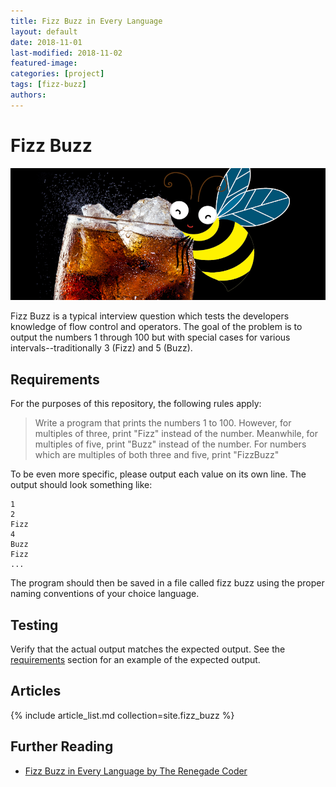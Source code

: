 ```yaml
---
title: Fizz Buzz in Every Language
layout: default
date: 2018-11-01
last-modified: 2018-11-02
featured-image:
categories: [project]
tags: [fizz-buzz]
authors:
---
```


# Fizz Buzz

![Fizz_Buzz][1]

Fizz Buzz is a typical interview question which tests the developers knowledge
of flow control and operators. The goal of the problem is to output the
numbers 1 through 100 but with special cases for various intervals--traditionally
3 (Fizz) and 5 (Buzz).

## Requirements

For the purposes of this repository, the following rules apply:

> Write a program that prints the numbers 1 to 100. However, for multiples of three,
> print "Fizz" instead of the number. Meanwhile, for multiples of five, print "Buzz"
> instead of the number. For numbers which are multiples of both three and five,
> print "FizzBuzz"

To be even more specific, please output each value on its own line. The output
should look something like:

```console
1
2
Fizz
4
Buzz
Fizz
...
```

The program should then be saved in a file called fizz buzz using the proper
naming conventions of your choice language.

## Testing

Verify that the actual output matches the expected output. See the
[requirements][3] section for an example of the expected output.

## Articles

{% include article_list.md collection=site.fizz_buzz %}

## Further Reading

-   [Fizz Buzz in Every Language by The Renegade Coder][2]

[1]: ../assets/Fizz_Buzz.png

[2]: https://therenegadecoder.com/series/fizz-buzz-in-every-language/

[3]: #requirements
